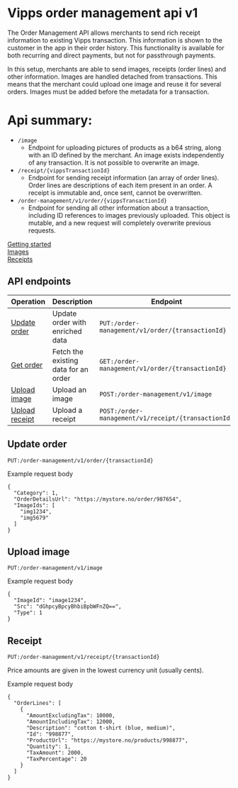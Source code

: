 # Vipps order management api v1

The Order Management API allows merchants to send rich receipt information to existing Vipps transaction. This information is shown to the customer in the app in their order history.
This functionality is available for both recurring and direct payments, but not for passthrough payments.

In this setup, merchants are able to send images, receipts (order lines) and other information. Images are handled detached from transactions. This means that the merchant could upload one image and reuse it for several orders. Images must be added before the metadata for a transaction.

# Api summary:
- `/image`
	- Endpoint for uploading pictures of products as a b64 string, along with an ID defined by the merchant. An image exists independently of any transaction. It is not possible to overwrite an image.
- `/receipt/{vippsTransactionId}`
	- Endpoint for sending receipt information (an array of order lines). Order lines are descriptions of each item present in an order. A receipt is immutable and, once sent, cannot be overwritten.
- `/order-management/v1/order/{vippsTransactionId}`
	- Endpoint for sending all other information about a transaction, including ID references to images previously uploaded. This object is mutable, and a new request will completely overwrite previous requests.


[Getting started](GettingStarted.md)  
[Images](Images.md)  
[Receipts](Receipts.md)
## API endpoints

| Operation | Description | Endpoint |
| -------------------------------------------------------------------------------------------------------------------- | --------------------------------------------------------------------------------------------------------- | ----------------------------------------------------------------------------------------------------------------------------------- |
| [Update order](#initiate)| Update order with enriched data | `PUT:/order-management/v1/order/{transactionId}` |
| [Get order](#capture) | Fetch the existing data for an order | `GET:/order-management/v1/order/{transactionId}`   |
| [Upload image](#cancel) | Upload an image| `POST:/order-management/v1/image` |
| [Upload receipt](#refund) | Upload a receipt                                                                | `POST:/order-management/v1/receipt/{transactionId}` | [Update Receipt]()




## Update order
	PUT:/order-management/v1/order/{transactionId}
Example request body
```
{
  "Category": 1,
  "OrderDetailsUrl": "https://mystore.no/order/987654",
  "ImageIds": [
    "img1234",
	"img5679"
  ]
}
```
## Upload image
	PUT:/order-management/v1/image
Example request body
```
{
  "ImageId": "image1234",
  "Src": "dGhpcyBpcyBhbiBpbWFnZQ==",
  "Type": 1
}
```
## Receipt
	PUT:/order-management/v1/receipt/{transactionId}
Price amounts are given in the lowest currency unit (usually cents).

Example request body
```
{
  "OrderLines": [
    {
      "AmountExcludingTax": 10000,
      "AmountIncludingTax": 12000,
      "Description": "cotton t-shirt (blue, medium)",
      "Id": "998877",
      "ProductUrl": "https://mystore.no/products/998877",
      "Quantity": 1,
      "TaxAmount": 2000,
      "TaxPercentage": 20
    }
  ]
}
```



